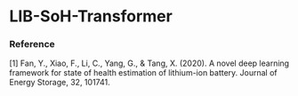 # LIB-SoH-Transformer

### Reference
[1] Fan, Y., Xiao, F., Li, C., Yang, G., & Tang, X. (2020). A novel deep learning framework for state of health estimation of lithium-ion battery. Journal of Energy Storage, 32, 101741.

